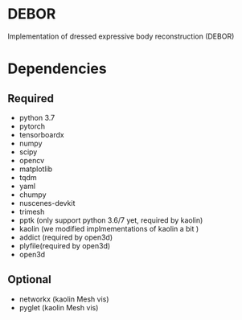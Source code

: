 # DEBOR
Implementation of dressed expressive body reconstruction (DEBOR)

# Dependencies
## Required
- python 3.7
- pytorch
- tensorboardx
- numpy
- scipy
- opencv
- matplotlib
- tqdm
- yaml
- chumpy
- nuscenes-devkit
- trimesh
- pptk (only support python 3.6/7 yet, required by kaolin)
- kaolin (we modified implmementations of kaolin a bit )
- addict (required by open3d)
- plyfile(required by open3d)
- open3d

## Optional
- networkx (kaolin Mesh vis)
- pyglet (kaolin Mesh vis)


